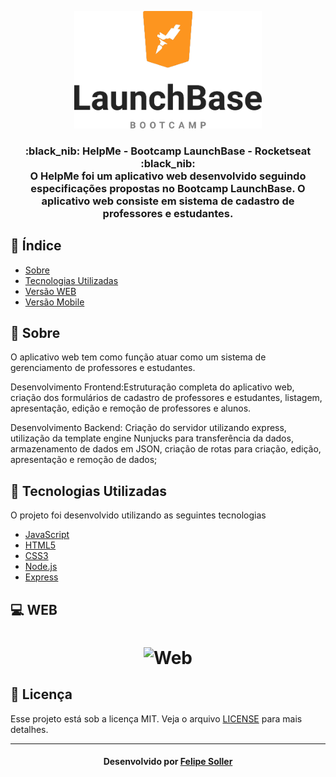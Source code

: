 <p align="center">
  <img src="https://github.com/FelipeSoller/helpme/blob/master/LaunchBase.png" width="300px" alt="Logo LaunchBase Rocketseat">
</p>

<h3 align="center">
:black_nib: HelpMe - Bootcamp LaunchBase - Rocketseat :black_nib: <br>
O HelpMe foi um aplicativo web desenvolvido seguindo especificações propostas no Bootcamp LaunchBase.
O aplicativo web consiste em sistema de cadastro de professores e estudantes.
</h3>

## :bookmark_tabs: Índice

- [Sobre](#sobre)
- [Tecnologias Utilizadas](#tecnologias-utilizadas)
- [Versão WEB](#versao-web)
- [Versão Mobile](#versao-mobile)

<a id="sobre"></a>

## :bookmark: Sobre

O aplicativo web tem como função atuar como um sistema de gerenciamento de professores e estudantes.

Desenvolvimento Frontend:Estruturação completa do aplicativo web, criação dos formulários de cadastro de professores e estudantes, listagem, apresentação, edição e remoção de professores e alunos.

Desenvolvimento Backend: Criação do servidor utilizando express, utilização da template engine Nunjucks para transferência da dados, armazenamento de dados em JSON, criação de rotas para criação, edição, apresentação e remoção de dados; 

<a id="tecnologias-utilizadas"></a>

## :rocket: Tecnologias Utilizadas

O projeto foi desenvolvido utilizando as seguintes tecnologias

- [JavaScript](https://developer.mozilla.org/pt-BR/docs/Aprender/JavaScript)
- [HTML5](https://developer.mozilla.org/pt-BR/docs/Web/HTML)
- [CSS3](https://developer.mozilla.org/pt-BR/docs/Web/CSS)
- [Node.js](https://nodejs.org/en/)
- [Express](https://expressjs.com/)

<a id="versao-web"></a>

## :computer: WEB

<h1 align="center">
    <img alt="Web" src="https://github.com/FelipeSoller/helpme/blob/master/HelpMe.gif" width="900px">
</h1>

<a id="versao-mobile"></a>

## :memo: Licença

Esse projeto está sob a licença MIT. Veja o arquivo [LICENSE](LICENSE.md) para mais detalhes.

---

<h4 align="center">
    Desenvolvido por <a href="https://www.linkedin.com/in/felipesoller/" target="_blank">Felipe Soller</a>
</h4>


